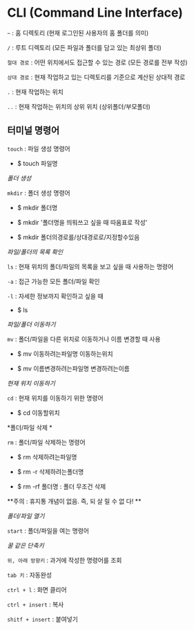 # CLI (Command Line Interface)  



`~`  :  홈 디렉토리 (현재 로그인된 사용자의 홈 폴더를 의미)

 `/`  :  루트 디렉토리 (모든 파일과 폴더를 담고 있는 최상위 폴더)  



`절대 경로`  :  어떤 위치에서도 접근할 수 있는 경로 (모든 경로를 전부 작성) 

`상대 경로`  :  현재 작업하고 있는 디렉토리를 기준으로 계산된 상대적 경로 

`.`  :  현재 작업하는 위치 

`..`  :  현재 작업하는 위치의 상위 위치 (상위폴더/부모폴더) 



## 터미널 명령어 

`touch`  :  파일 생성 명령어 

* $ touch 파일명  



*폴더 생성* 

`mkdir`  :  폴더 생성 명령어

* $ mkdir 폴더명 

* $ mkdir '폴더명을 띄워쓰고 싶을 때 따옴표로 작성' 

* $ mkdir 폴더의경로를/상대경로로/지정할수있음  



*파일/폴더의 목록 확인*

`ls`  :  현재 위치의 폴더/파일의 목록을 보고 싶을 때 사용하는 명령어

 `-a`  :  접근 가능한 모든 폴더/파일 확인 

`-l`  :  자세한 정보까지 확인하고 싶을 때  

* $ ls  



*파일/폴더 이동하기*

`mv`  :  폴더/파일을 다른 위치로 이동하거나 이름 변경할 때 사용

* $ mv 이동하려는파일명 이동하는위치 

* $ mv 이름변경하려는파일명 변경하려는이름   



*현재 위치 이동하기* 

`cd`  :  현재 위치를 이동하기 위한 명령어 

* $ cd 이동할위치   



*폴더/파일 삭제 *

`rm`  :  폴더/파일 삭제하는 명령어 

* $ rm 삭제하려는파일명 

* $ rm -r 삭제하려는폴더명 

* $ rm -rf 폴더명 : 폴더 무조건 삭제 

**주의 : 휴지통 개념이 없음. 즉, 되 살 릴 수 없 다! **



*폴더/파일 열기*

`start`  :  폴더/파일을 여는 명령어   



*꿀 같은 단축키*

`위, 아래 방향키`  :  과거에 작성한 명령어를 조회 

`tab 키`  :  자동완성 

`ctrl + l`  :  화면 클리어

`ctrl + insert`  :  복사 

`shitf + insert`  :  붙여넣기